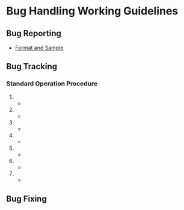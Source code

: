 # Bug Handling Working Guidelines

## Bug Reporting
- [Format and Sample](https://github.com/CAFECA-IO/WorkGuidelines/blob/main/technology/issue-format.md)

## Bug Tracking
### Standard Operation Procedure
1. -
2. -
3. -
4. -
5. -
6. -
7. -

## Bug Fixing
